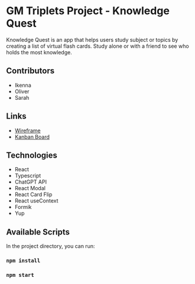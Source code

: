 # GM Triplets Project - Knowledge Quest

Knowledge Quest is an app that helps users study subject or topics by creating a list of virtual flash cards. Study alone or with a friend to see who holds the most knowledge.

## Contributors

- Ikenna
- Oliver
- Sarah

## Links

- [Wireframe](https://excalidraw.com/#room=dca33d2490381dce06ed,d8LJgtNbiGcoF4_Z2yQn1w)
- [Kanban Board](https://ochuzan.atlassian.net/jira/software/projects/TRIP/boards/2)

## Technologies

- React
- Typescript
- ChatGPT API
- React Modal
- React Card Flip
- React useContext
- Formik
- Yup

## Available Scripts

In the project directory, you can run:

### `npm install`

### `npm start`
